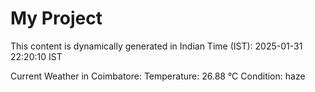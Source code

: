 # My Project

This content is dynamically generated in Indian Time (IST): 2025-01-31 22:20:10 IST


Current Weather in Coimbatore:
Temperature: 26.88 °C
Condition: haze
